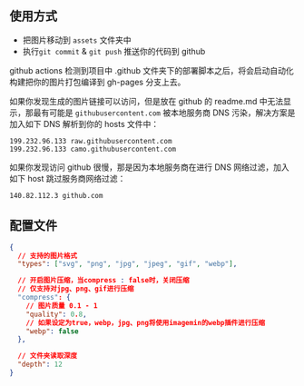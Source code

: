 ## 使用方式

- 把图片移动到 `assets` 文件夹中
- 执行`git commit` & `git push` 推送你的代码到 github

github actions 检测到项目中 .github 文件夹下的部署脚本之后，将会启动自动化构建把你的图片打包编译到 gh-pages 分支上去。

如果你发现生成的图片链接可以访问，但是放在 github 的 readme.md 中无法显示，那最有可能是 `githubusercontent.com` 被本地服务商 DNS 污染，解决方案是加入如下 DNS 解析到你的 hosts 文件中：

```
199.232.96.133 raw.githubusercontent.com
199.232.96.133 camo.githubusercontent.com
```

如果你发现访问 github 很慢，那是因为本地服务商在进行 DNS 网络过滤，加入如下 host 跳过服务商网络过滤：

```
140.82.112.3 github.com
```

## 配置文件

```json
{
  // 支持的图片格式
  "types": ["svg", "png", "jpg", "jpeg", "gif", "webp"],

  // 开启图片压缩，当compress : false时，关闭压缩
  // 仅支持对jpg、png、gif进行压缩
  "compress": {
    // 图片质量 0.1 - 1
    "quality": 0.8,
    // 如果设定为true，webp，jpg、png将使用imagemin的webp插件进行压缩
    "webp": false
  },

  // 文件夹读取深度
  "depth": 12
}
```
